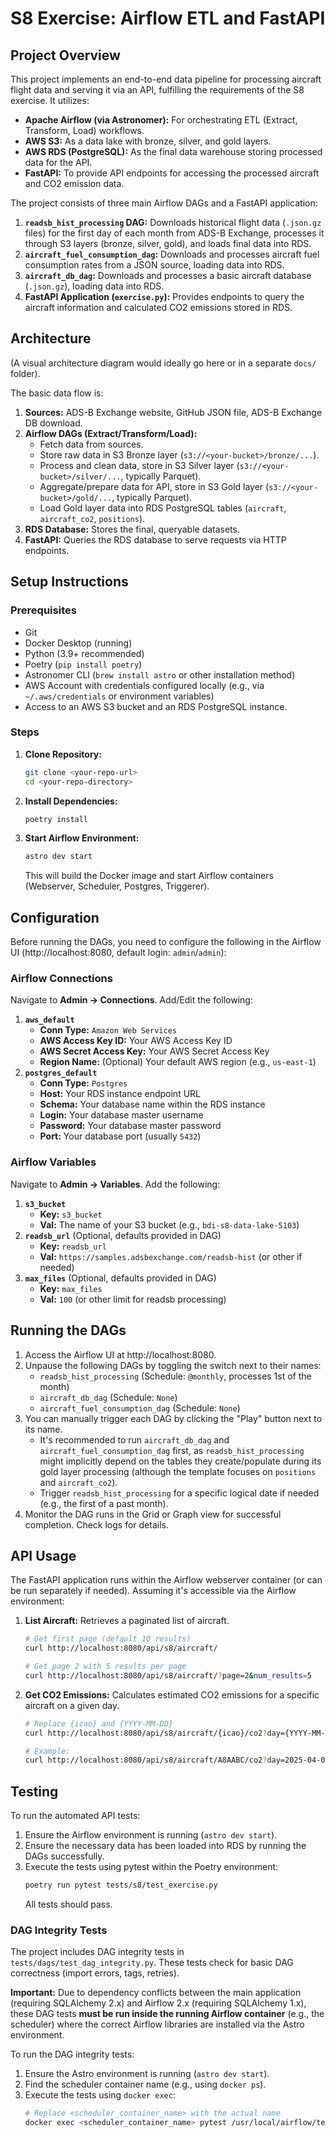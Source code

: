 # S8 Exercise: Airflow ETL and FastAPI

## Project Overview

This project implements an end-to-end data pipeline for processing aircraft flight data and serving it via an API, fulfilling the requirements of the S8 exercise. It utilizes:

*   **Apache Airflow (via Astronomer):** For orchestrating ETL (Extract, Transform, Load) workflows.
*   **AWS S3:** As a data lake with bronze, silver, and gold layers.
*   **AWS RDS (PostgreSQL):** As the final data warehouse storing processed data for the API.
*   **FastAPI:** To provide API endpoints for accessing the processed aircraft and CO2 emission data.

The project consists of three main Airflow DAGs and a FastAPI application:

1.  **`readsb_hist_processing` DAG:** Downloads historical flight data (`.json.gz` files) for the first day of each month from ADS-B Exchange, processes it through S3 layers (bronze, silver, gold), and loads final data into RDS.
2.  **`aircraft_fuel_consumption_dag`:** Downloads and processes aircraft fuel consumption rates from a JSON source, loading data into RDS.
3.  **`aircraft_db_dag`:** Downloads and processes a basic aircraft database (`.json.gz`), loading data into RDS.
4.  **FastAPI Application (`exercise.py`):** Provides endpoints to query the aircraft information and calculated CO2 emissions stored in RDS.

## Architecture

(A visual architecture diagram would ideally go here or in a separate `docs/` folder).

The basic data flow is:
1.  **Sources:** ADS-B Exchange website, GitHub JSON file, ADS-B Exchange DB download.
2.  **Airflow DAGs (Extract/Transform/Load):**
    *   Fetch data from sources.
    *   Store raw data in S3 Bronze layer (`s3://<your-bucket>/bronze/...`).
    *   Process and clean data, store in S3 Silver layer (`s3://<your-bucket>/silver/...`, typically Parquet).
    *   Aggregate/prepare data for API, store in S3 Gold layer (`s3://<your-bucket>/gold/...`, typically Parquet).
    *   Load Gold layer data into RDS PostgreSQL tables (`aircraft`, `aircraft_co2`, `positions`).
3.  **RDS Database:** Stores the final, queryable datasets.
4.  **FastAPI:** Queries the RDS database to serve requests via HTTP endpoints.

## Setup Instructions

### Prerequisites

*   Git
*   Docker Desktop (running)
*   Python (3.9+ recommended)
*   Poetry (`pip install poetry`)
*   Astronomer CLI (`brew install astro` or other installation method)
*   AWS Account with credentials configured locally (e.g., via `~/.aws/credentials` or environment variables)
*   Access to an AWS S3 bucket and an RDS PostgreSQL instance.

### Steps

1.  **Clone Repository:**
    ```bash
    git clone <your-repo-url>
    cd <your-repo-directory>
    ```
2.  **Install Dependencies:**
    ```bash
    poetry install
    ```
3.  **Start Airflow Environment:**
    ```bash
    astro dev start
    ```
    This will build the Docker image and start Airflow containers (Webserver, Scheduler, Postgres, Triggerer).

## Configuration

Before running the DAGs, you need to configure the following in the Airflow UI (http://localhost:8080, default login: `admin`/`admin`):

### Airflow Connections

Navigate to **Admin -> Connections**. Add/Edit the following:

1.  **`aws_default`**
    *   **Conn Type:** `Amazon Web Services`
    *   **AWS Access Key ID:** Your AWS Access Key ID
    *   **AWS Secret Access Key:** Your AWS Secret Access Key
    *   **Region Name:** (Optional) Your default AWS region (e.g., `us-east-1`)
2.  **`postgres_default`**
    *   **Conn Type:** `Postgres`
    *   **Host:** Your RDS instance endpoint URL
    *   **Schema:** Your database name within the RDS instance
    *   **Login:** Your database master username
    *   **Password:** Your database master password
    *   **Port:** Your database port (usually `5432`)

### Airflow Variables

Navigate to **Admin -> Variables**. Add the following:

1.  **`s3_bucket`**
    *   **Key:** `s3_bucket`
    *   **Val:** The name of your S3 bucket (e.g., `bdi-s8-data-lake-5103`)
2.  **`readsb_url`** (Optional, defaults provided in DAG)
    *   **Key:** `readsb_url`
    *   **Val:** `https://samples.adsbexchange.com/readsb-hist` (or other if needed)
3.  **`max_files`** (Optional, defaults provided in DAG)
    *   **Key:** `max_files`
    *   **Val:** `100` (or other limit for readsb processing)

## Running the DAGs

1.  Access the Airflow UI at http://localhost:8080.
2.  Unpause the following DAGs by toggling the switch next to their names:
    *   `readsb_hist_processing` (Schedule: `@monthly`, processes 1st of the month)
    *   `aircraft_db_dag` (Schedule: `None`)
    *   `aircraft_fuel_consumption_dag` (Schedule: `None`)
3.  You can manually trigger each DAG by clicking the "Play" button next to its name.
    *   It's recommended to run `aircraft_db_dag` and `aircraft_fuel_consumption_dag` first, as `readsb_hist_processing` might implicitly depend on the tables they create/populate during its gold layer processing (although the template focuses on `positions` and `aircraft_co2`).
    *   Trigger `readsb_hist_processing` for a specific logical date if needed (e.g., the first of a past month).
4.  Monitor the DAG runs in the Grid or Graph view for successful completion. Check logs for details.

## API Usage

The FastAPI application runs within the Airflow webserver container (or can be run separately if needed). Assuming it's accessible via the Airflow environment:

1.  **List Aircraft:** Retrieves a paginated list of aircraft.
    ```bash
    # Get first page (default 10 results)
    curl http://localhost:8080/api/s8/aircraft/
    
    # Get page 2 with 5 results per page
    curl http://localhost:8080/api/s8/aircraft/?page=2&num_results=5
    ```
2.  **Get CO2 Emissions:** Calculates estimated CO2 emissions for a specific aircraft on a given day.
    ```bash
    # Replace {icao} and {YYYY-MM-DD}
    curl http://localhost:8080/api/s8/aircraft/{icao}/co2?day={YYYY-MM-DD} 

    # Example:
    curl http://localhost:8080/api/s8/aircraft/A8AABC/co2?day=2025-04-01 
    ```

## Testing

To run the automated API tests:

1.  Ensure the Airflow environment is running (`astro dev start`).
2.  Ensure the necessary data has been loaded into RDS by running the DAGs successfully.
3.  Execute the tests using pytest within the Poetry environment:
    ```bash
    poetry run pytest tests/s8/test_exercise.py
    ```
    All tests should pass.

### DAG Integrity Tests

The project includes DAG integrity tests in `tests/dags/test_dag_integrity.py`. These tests check for basic DAG correctness (import errors, tags, retries).

**Important:** Due to dependency conflicts between the main application (requiring SQLAlchemy 2.x) and Airflow 2.x (requiring SQLAlchemy 1.x), these DAG tests **must be run inside the running Airflow container** (e.g., the scheduler) where the correct Airflow libraries are installed via the Astro environment.

To run the DAG integrity tests:

1.  Ensure the Astro environment is running (`astro dev start`).
2.  Find the scheduler container name (e.g., using `docker ps`).
3.  Execute the tests using `docker exec`:
    ```bash
    # Replace <scheduler_container_name> with the actual name
    docker exec <scheduler_container_name> pytest /usr/local/airflow/tests/dags/test_dag_integrity.py
    ```
